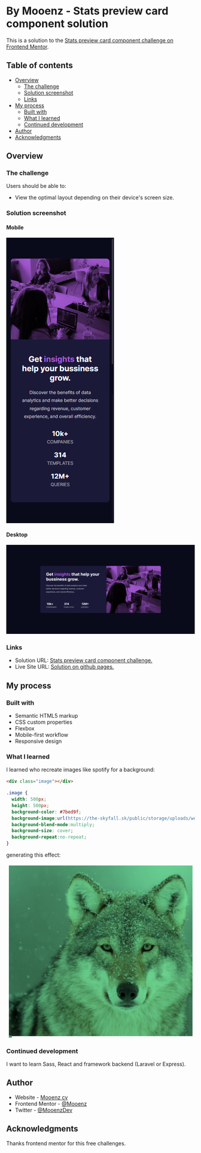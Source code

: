 # By Mooenz - Stats preview card component solution

This is a solution to the [Stats preview card component challenge on Frontend Mentor](https://www.frontendmentor.io/challenges/stats-preview-card-component-8JqbgoU62). 

## Table of contents

- [Overview](#overview)
  - [The challenge](#the-challenge)
  - [Solution screenshot](#solution-screenshot)
  - [Links](#links)
- [My process](#my-process)
  - [Built with](#built-with)
  - [What I learned](#what-i-learned)
  - [Continued development](#continued-development)
- [Author](#author)
- [Acknowledgments](#acknowledgments)

## Overview

### The challenge

Users should be able to:

- View the optimal layout depending on their device's screen size.

### Solution screenshot

#### Mobile

![Mobile](./solution-capture/Mooenz-mobile-solution.png)

#### Desktop

![Desktop](./solution-capture/Mooenz-desktop-solution.png)


### Links

- Solution URL: [Stats preview card component challenge.](https://www.frontendmentor.io/solutions/html-css-flexbox-mobile-first-and-responsive-design-VRMnqgC1P)
- Live Site URL: [Solution on github pages.](https://mooenz.github.io/portfolio-frontendmentor/stats-preview-card-component-main/)

## My process

### Built with

- Semantic HTML5 markup
- CSS custom properties
- Flexbox
- Mobile-first workflow
- Responsive design

### What I learned

I learned who recreate images like spotify for a background:

```html
<div class="image"></div>
```

```css
.image {
  width: 500px;
  height: 500px;
  background-color: #7bed9f;
  background-image:url(https://the-skyfall.sk/public/storage/uploads/wolf.jpeg);
  background-blend-mode:multiply;
  background-size: cover;
  background-repeat:no-repeat;
}
```
generating this effect:

![Desktop](./solution-capture/wolf-capture.png)

### Continued development

I want to learn Sass, React and framework backend (Laravel or Express).

## Author

- Website - [Mooenz cv](https://mooenz.github.io/curriculum-vitae/)
- Frontend Mentor - [@Mooenz](https://www.frontendmentor.io/profile/Mooenz)
- Twitter - [@MooenzDev](https://www.twitter.com/MooenzDev)

## Acknowledgments

Thanks frontend mentor for this free challenges.